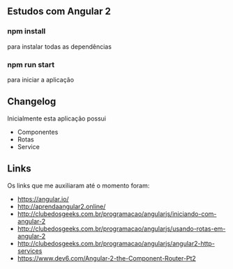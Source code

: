 ## Estudos com Angular 2

### npm install
para instalar todas as dependências

### npm run start
para iniciar a aplicação

## Changelog

Inicialmente esta aplicação possui

- Componentes
- Rotas
- Service

## Links

Os links que me auxiliaram até o momento foram:

- https://angular.io/
- http://aprendaangular2.online/
- http://clubedosgeeks.com.br/programacao/angularjs/iniciando-com-angular-2
- http://clubedosgeeks.com.br/programacao/angularjs/usando-rotas-em-angular-2
- http://clubedosgeeks.com.br/programacao/angularjs/angular2-http-services
- https://www.dev6.com/Angular-2-the-Component-Router-Pt2
